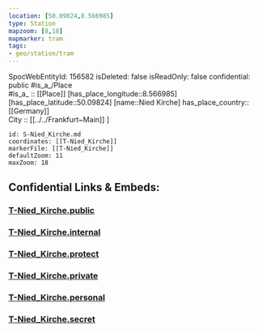 ```yaml
---
location: [50.09824,8.566985] 
type: Station 
mapzoom: [8,18] 
mapmarker: tram 
tags:
- geo/station/tram
---
```

SpocWebEntityId: 156582
isDeleted: false
isReadOnly: false
confidential: public
#is_a_/Place  
#is_a_ :: [[Place]] 
[has_place_longitude::8.566985] 
[has_place_latitude::50.09824] 
[name::Nied Kirche] 
has_place_country:: [[Germany]]  
City :: [[../../Frankfurt~Main]] ] 


```leaflet
id: S-Nied_Kirche.md
coordinates: [[T-Nied_Kirche]] 
markerFile: [[T-Nied_Kirche]] 
defaultZoom: 11 
maxZoom: 18
```


## Confidential Links & Embeds: 

### [T-Nied_Kirche.public](/_public/\Earth\Continent\Europe\Europe~Central\Germany\Germany~West\Hessen\counties~Hessen\Frankfurt~Main\Stations-FFM~TT-Nied_Kirche.public.md) 

### [T-Nied_Kirche.internal](/_internal/\Earth\Continent\Europe\Europe~Central\Germany\Germany~West\Hessen\counties~Hessen\Frankfurt~Main\Stations-FFM~TT-Nied_Kirche.internal.md) 

### [T-Nied_Kirche.protect](/_protect/\Earth\Continent\Europe\Europe~Central\Germany\Germany~West\Hessen\counties~Hessen\Frankfurt~Main\Stations-FFM~TT-Nied_Kirche.protect.md) 

### [T-Nied_Kirche.private](/_private/\Earth\Continent\Europe\Europe~Central\Germany\Germany~West\Hessen\counties~Hessen\Frankfurt~Main\Stations-FFM~TT-Nied_Kirche.private.md) 

### [T-Nied_Kirche.personal](/_personal/\Earth\Continent\Europe\Europe~Central\Germany\Germany~West\Hessen\counties~Hessen\Frankfurt~Main\Stations-FFM~TT-Nied_Kirche.personal.md) 

### [T-Nied_Kirche.secret](/_secret/\Earth\Continent\Europe\Europe~Central\Germany\Germany~West\Hessen\counties~Hessen\Frankfurt~Main\Stations-FFM~TT-Nied_Kirche.secret.md)

